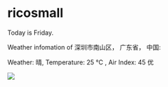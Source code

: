 # ricosmall

Today is Friday.

Weather infomation of 深圳市南山区， 广东省， 中国: 

Weather: 晴, Temperature: 25 ℃ , Air Index: 45 优

<img src="https://github-readme-stats.vercel.app/api?username=ricosmall&show_icons=true" />
